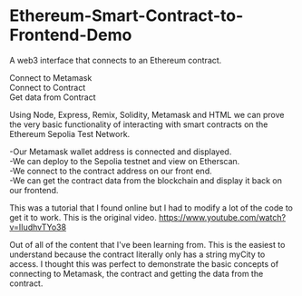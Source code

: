 # Ethereum-Smart-Contract-to-Frontend-Demo

A web3 interface that connects to an Ethereum contract.

Connect to Metamask  
Connect to Contract  
Get data from Contract

Using Node, Express, Remix, Solidity, Metamask and HTML we can prove the very basic functionality of interacting with smart contracts on the Ethereum Sepolia Test Network.

-Our Metamask wallet address is connected and displayed.  
-We can deploy to the Sepolia testnet and view on Etherscan.  
-We connect to the contract address on our front end.  
-We can get the contract data from the blockchain and display it back on our frontend.

This was a tutorial that I found online but I had to modify a lot of the code to get it to work. 
This is the original video. https://www.youtube.com/watch?v=IIudhvTYo38

Out of all of the content that I've been learning from. This is the easiest to understand because the contract literally only has a string myCity to access.
I thought this was perfect to demonstrate the basic concepts of connecting to Metamask, the contract and getting the data from the contract.
